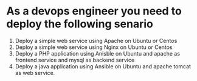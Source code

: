 # As a devops engineer you need to deploy the following senario
1. Deploy a simple web service using Apache on Ubuntu or Centos
2. Deploy a simple web service using Nginx on Ubuntu or Centos
3. Deploy a PHP application using Anisble on Ubuntu and apache as frontend service and mysql as backend service
4. Deploy a java application using Ansible on Ubuntu and apache tomcat as web service.
